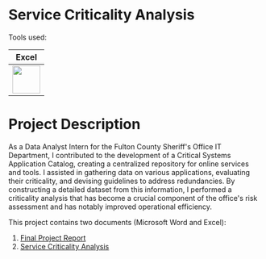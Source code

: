 # Service Criticality Analysis

Tools used:

| Excel |
| ----- |
| <img src="https://github.com/rml-lee/Excel-Video-Games-Project/assets/160198611/ef3f76cf-cc05-45cd-a673-f9b82b77b3a1" width="55" height="55"/> |

# Project Description
As a Data Analyst Intern for the Fulton County Sheriff's Office IT Department, I contributed to the development of a Critical Systems Application Catalog, creating a centralized repository for online services and tools. I assisted in gathering data on various applications, evaluating their criticality, and devising guidelines to address redundancies. By constructing a detailed dataset from this information, I performed a criticality analysis that has become a crucial component of the office's risk assessment and has notably improved operational efficiency.

This project contains two documents (Microsoft Word and Excel):

1. [Final Project Report](https://github.com/rml-lee/Excel-Service-Criticality-Analysis/blob/main/Fall%202022%20FC%20Sheriff_s%20Office%20Critical%20Systems%20Catalogue.docx)
2. [Service Criticality Analysis](https://github.com/rml-lee/Excel-Service-Criticality-Analysis/blob/main/Service%20Criticality%20Analysis.xlsx)
